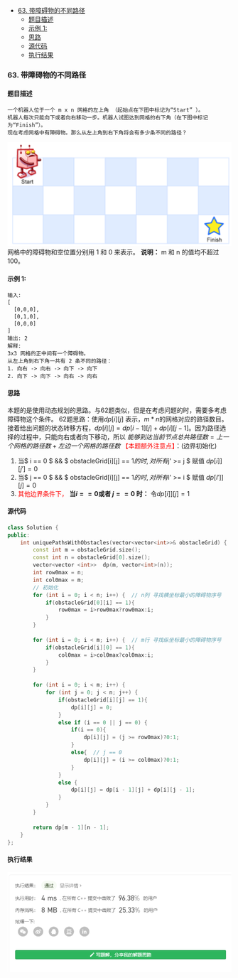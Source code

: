 <!-- TOC -->

- [63. 带障碍物的不同路径](#63-带障碍物的不同路径)
  - [题目描述](#题目描述)
  - [示例 1:](#示例-1)
  - [思路](#思路)
  - [源代码](#源代码)
  - [执行结果](#执行结果)

<!-- /TOC -->
### 63. 带障碍物的不同路径
#### 题目描述
```
一个机器人位于一个 m x n 网格的左上角 （起始点在下图中标记为“Start” ）。
机器人每次只能向下或者向右移动一步。机器人试图达到网格的右下角（在下图中标记为“Finish”）。
现在考虑网格中有障碍物。那么从左上角到右下角将会有多少条不同的路径？
```
![](./images/62%20uniquePaths.png)
网格中的障碍物和空位置分别用 1 和 0 来表示。
**说明：** m 和 n 的值均不超过 100。


#### 示例 1:
```
输入:
[
  [0,0,0],
  [0,1,0],
  [0,0,0]
]
输出: 2
解释:
3x3 网格的正中间有一个障碍物。
从左上角到右下角一共有 2 条不同的路径：
1. 向右 -> 向右 -> 向下 -> 向下
2. 向下 -> 向下 -> 向右 -> 向右
```

#### 思路
本题的是使用动态规划的思路。与62题类似，但是在考虑问题的时，需要多考虑障碍物这个条件。
62题思路：使用$dp[i][j]$ 表示，$m*n$的网格对应的路径数目。接着给出问题的状态转移方程，$dp[i][j]=dp[i-1][j]+dp[i][j-1]$。因为路径选择的过程中，只能向右或者向下移动，所以
$能够到达当前节点总共路径数=上一个网格的路径数+左边一个网格的路径数$
<font color=red>【本题额外注意点】</font>：(边界初始化)
1. 当$ i == 0 $ && $ obstacleGrid[i][j] == 1$的时,对所有$j' >= j $ 赋值 $dp[i]][j']=0$
2. 当$ j == 0 $ && $ obstacleGrid[i][j] == 1$的时,对所有$i' >= i $ 赋值 $dp[i']][j]=0$
3. <font color=red>其他边界条件下，</font> **当$i==0$或者 $j==0$ 时：** 令$dp[i]][j] = 1$

#### 源代码
```C++
class Solution {
public:
    int uniquePathsWithObstacles(vector<vector<int>>& obstacleGrid) {
        const int m = obstacleGrid.size();
        const int n = obstacleGrid[0].size();
        vector<vector <int>>  dp(m, vector<int>(n));
        int row0max = n;
        int col0max = m;
        // 初始化
        for (int i = 0; i < n; i++) {  // n列 寻找横坐标最小的障碍物序号
            if(obstacleGrid[0][i] == 1){
                row0max = i>row0max?row0max:i;
            }
        }

        for (int i = 0; i < m; i++) {  // m行 寻找纵坐标最小的障碍物序号
            if(obstacleGrid[i][0] == 1){
                col0max = i>col0max?col0max:i;
            }
        }

        for (int i = 0; i < m; i++) {
            for (int j = 0; j < n; j++) {
                if(obstacleGrid[i][j] == 1){
                    dp[i][j] = 0;
                }
                else if (i == 0 || j == 0) {
                    if(i == 0){
                        dp[i][j] = (j >= row0max)?0:1;
                    }
                    else{  // j == 0
                        dp[i][j] = (i >= col0max)?0:1;
                    }
                }
                else {
                    dp[i][j] = dp[i - 1][j] + dp[i][j - 1];
                }
            }
        }
            
        return dp[m - 1][n - 1];
    }
};
```

#### 执行结果
![显示](./images/63%20uniquePathsWithObstacles.png)

